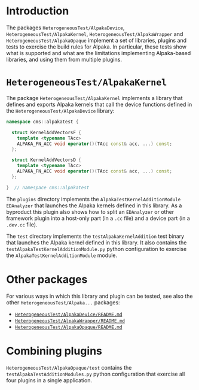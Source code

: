 # Introduction

The packages `HeterogeneousTest/AlpakaDevice`, `HeterogeneousTest/AlpakaKernel`,
`HeterogeneousTest/AlpakaWrapper` and `HeterogeneousTest/AlpakaOpaque` implement a set of libraries,
plugins and tests to exercise the build rules for Alpaka.
In particular, these tests show what is supported and what are the limitations implementing
Alpaka-based libraries, and using them from multiple plugins.


# `HeterogeneousTest/AlpakaKernel`

The package `HeterogeneousTest/AlpakaKernel` implements a library that defines and exports Alpaka
kernels that call the device functions defined in the `HeterogeneousTest/AlpakaDevice` library:
```c++
namespace cms::alpakatest {

  struct KernelAddVectorsF {
    template <typename TAcc>
    ALPAKA_FN_ACC void operator()(TAcc const& acc, ...) const;
  };

  struct KernelAddVectorsD {
    template <typename TAcc>
    ALPAKA_FN_ACC void operator()(TAcc const& acc, ...) const;
  };

}  // namespace cms::alpakatest
```

The `plugins` directory implements the `AlpakaTestKernelAdditionModule` `EDAnalyzer` that launches
the Alpaka kernels defined in this library. As a byproduct this plugin also shows how to split an
`EDAnalyzer` or other framework plugin into a host-only part (in a `.cc` file) and a device part (in
a `.dev.cc` file).

The `test` directory implements the `testAlpakaKernelAddition` test binary that launches the Alpaka
kernel defined in this library.
It also contains the `testAlpakaTestKernelAdditionModule.py` python configuration to exercise the
`AlpakaTestKernelAdditionModule` module.


# Other packages

For various ways in which this library and plugin can be tested, see also the other
`HeterogeneousTest/Alpaka...` packages:
  - [`HeterogeneousTest/AlpakaDevice/README.md`](../../HeterogeneousTest/AlpakaDevice/README.md)
  - [`HeterogeneousTest/AlpakaWrapper/README.md`](../../HeterogeneousTest/AlpakaWrapper/README.md)
  - [`HeterogeneousTest/AlpakaOpaque/README.md`](../../HeterogeneousTest/AlpakaOpaque/README.md)


# Combining plugins

`HeterogeneousTest/AlpakaOpaque/test` contains the `testAlpakaTestAdditionModules.py` python
configuration that exercise all four plugins in a single application.
